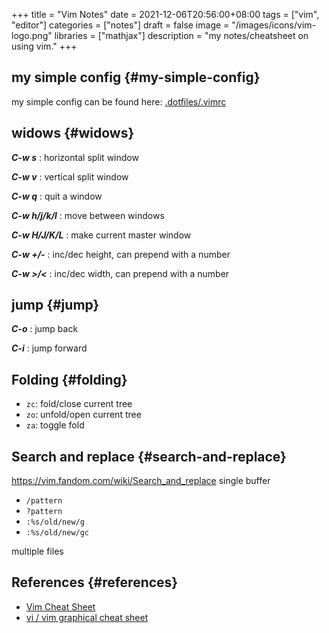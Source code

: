 +++
title = "Vim Notes"
date = 2021-12-06T20:56:00+08:00
tags = ["vim", "editor"]
categories = ["notes"]
draft = false
image = "/images/icons/vim-logo.png"
libraries = ["mathjax"]
description = "my notes/cheatsheet on using vim."
+++

## my simple config {#my-simple-config}

my simple config can be found here: [.dotfiles/.vimrc](https://github.com/sky-bro/.dotfiles/blob/master/.vimrc)


## widows {#widows}

_**C-w s**_
: horizontal split window

_**C-w v**_
: vertical split window

_**C-w q**_
: quit a window

_**C-w h/j/k/l**_
: move between windows

_**C-w H/J/K/L**_
: make current master window

_**C-w +/-**_
: inc/dec height, can prepend with a number

_**C-w &gt;/&lt;**_
: inc/dec width, can prepend with a number


## jump {#jump}

_**C-o**_
: jump back

_**C-i**_
: jump forward


## Folding {#folding}

-   `zc`: fold/close current tree
-   `zo`: unfold/open current tree
-   `za`: toggle fold


## Search and replace {#search-and-replace}

<https://vim.fandom.com/wiki/Search_and_replace>
single buffer

-   `/pattern`
-   `?pattern`
-   `:%s/old/new/g`
-   `:%s/old/new/gc`

multiple files


## References {#references}

-   [Vim Cheat Sheet](https://vim.rtorr.com/)
-   [vi / vim graphical cheat sheet](/images/posts/vim-notes/vim-cheatsheet.svg)